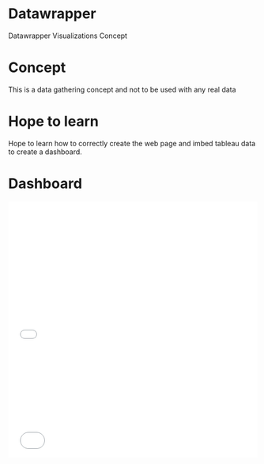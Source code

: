 # Datawrapper
Datawrapper Visualizations Concept

# Concept
This is a data gathering concept and not to be used with any real data

# Hope to learn
Hope to learn how to correctly create the web page and imbed tableau data to create a dashboard. 

# Dashboard
<iframe title="Adjudication" aria-label="Interactive donut chart" id="datawrapper-chart-zJr2G" src="//datawrapper.dwcdn.net/zJr2G/1/" scrolling="no" frameborder="0" style="width: 0; min-width: 100% !important; border: none;" height="300"></iframe><script type="text/javascript">!function(){"use strict";window.addEventListener("message",function(a){if(void 0!==a.data["datawrapper-height"])for(var e in a.data["datawrapper-height"]){var t=document.getElementById("datawrapper-chart-"+e)||document.querySelector("iframe[src*='"+e+"']");t&&(t.style.height=a.data["datawrapper-height"][e]+"px")}})}();
</script>

<iframe title="Adjudication (Copy)" aria-label="Table" id="datawrapper-chart-w3FIx" src="//datawrapper.dwcdn.net/w3FIx/1/" scrolling="no" frameborder="0" style="width: 0; min-width: 100% !important; border: none;" height="218"></iframe><script type="text/javascript">!function(){"use strict";window.addEventListener("message",function(a){if(void 0!==a.data["datawrapper-height"])for(var e in a.data["datawrapper-height"]){var t=document.getElementById("datawrapper-chart-"+e)||document.querySelector("iframe[src*='"+e+"']");t&&(t.style.height=a.data["datawrapper-height"][e]+"px")}})}();
</script>
